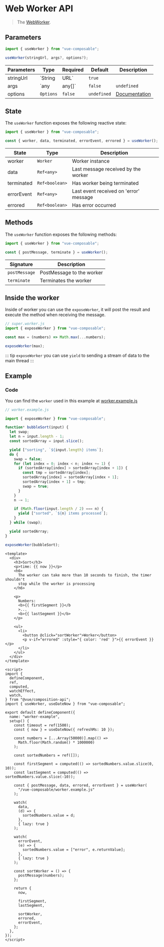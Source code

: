 # Web Worker API

> The [WebWorker](https://developer.mozilla.org/en-US/docs/Web/API/Web_Workers_API/Using_web_workers).

## Parameters

```js
import { useWorker } from "vue-composable";

useWorker(stringUrl, args?, options?);
```

| Parameters | Type      | Required | Default     | Description                                                                     |
| ---------- | --------- | -------- | ----------- | ------------------------------------------------------------------------------- |
| stringUrl  | `String   | URL`     | `true`      |                                                                                 | Webworker file path |
| args       | `any      | any[]`   | `false`     | `undefined`                                                                     | arguments for the first message sent to the worker |
| options    | `Options` | `false`  | `undefined` | [Documentation](https://developer.mozilla.org/en-US/docs/Web/API/Worker/Worker) |

## State

The `useWorker` function exposes the following reactive state:

```js
import { useWorker } from "vue-composable";

const { worker, data, terminated, errorEvent, errored } = useWorker();
```

| State      | Type           | Description                            |
| ---------- | -------------- | -------------------------------------- |
| worker     | `Worker`       | Worker instance                        |
| data       | `Ref<any>`     | Last message received by the worker    |
| terminated | `Ref<boolean>` | Has worker being terminated            |
| errorEvent | `Ref<any>`     | Last event received on 'error' message |
| errored    | `Ref<boolean>` | Has error occurred                     |

## Methods

The `useWorker` function exposes the following methods:

```js
import { useWorker } from "vue-composable";

const { postMessage, terminate } = useWorker();
```

| Signature     | Description               |
| ------------- | ------------------------- |
| `postMessage` | PostMessage to the worker |
| `terminate`   | Terminates the worker     |

## Inside the worker

Inside of worker you can use the `exposeWorker`, it will post the result and execute the method when receiving the message.

```js
// super.worker.js
import { exposeWorker } from "vue-composable";

const max = (numbers) => Math.max(...numbers);

exposeWorker(max);
```

::: tip
`exposeWorker` you can use `yield` to sending a stream of data to the main thread
:::

## Example

<worker-example/>

### Code

You can find the `worker` used in this example at [worker.example.js](https://pikax.me/vue-composable/worker.example.js)

```js
// worker.example.js

import { exposeWorker } from "vue-composable";

function* bubbleSort(input) {
  let swap;
  let n = input.length - 1;
  const sortedArray = input.slice();

  yield ["sorting", `${input.length} items`];
  do {
    swap = false;
    for (let index = 0; index < n; index += 1) {
      if (sortedArray[index] > sortedArray[index + 1]) {
        const tmp = sortedArray[index];
        sortedArray[index] = sortedArray[index + 1];
        sortedArray[index + 1] = tmp;
        swap = true;
      }
    }
    n -= 1;

    if (Math.floor(input.length / 2) === n) {
      yield ["sorted", `${n} items processed`];
    }
  } while (swap);

  yield sortedArray;
}

exposeWorker(bubbleSort);
```

```vue
<template>
  <div>
    <h3>Sort</h3>
    <p>time: {{ now }}</p>
    <h6>
      The worker can take more than 10 seconds to finish, the timer shouldn't
      stop while the worker is processing
    </h6>

    <p>
      Numbers:
      <b>{{ firstSegment }}</b
      >...
      <b>{{ lastSegment }}</b>
    </p>

    <ul>
      <li>
        <button @click="sortWorker">Worker</button>
        <p v-if="errored" :style="{ color: 'red' }">{{ errorEvent }}</p>
      </li>
    </ul>
  </div>
</template>

<script>
import {
  defineComponent,
  ref,
  computed,
  watchEffect,
  watch,
} from "@vue/composition-api";
import { useWorker, useDateNow } from "vue-composable";

export default defineComponent({
  name: "worker-example",
  setup() {
    const timeout = ref(1500);
    const { now } = useDateNow({ refreshMs: 10 });

    const numbers = [...Array(50000)].map(() =>
      Math.floor(Math.random() * 1000000)
    );

    const sortedNumbers = ref([]);

    const firstSegment = computed(() => sortedNumbers.value.slice(0, 10));
    const lastSegment = computed(() => sortedNumbers.value.slice(-10));

    const { postMessage, data, errored, errorEvent } = useWorker(
      "/vue-composable/worker.example.js"
    );

    watch(
      data,
      (d) => {
        sortedNumbers.value = d;
      },
      { lazy: true }
    );

    watch(
      errorEvent,
      (e) => {
        sortedNumbers.value = ["error", e.returnValue];
      },
      { lazy: true }
    );

    const sortWorker = () => {
      postMessage(numbers);
    };

    return {
      now,

      firstSegment,
      lastSegment,

      sortWorker,
      errored,
      errorEvent,
    };
  },
});
</script>
```
